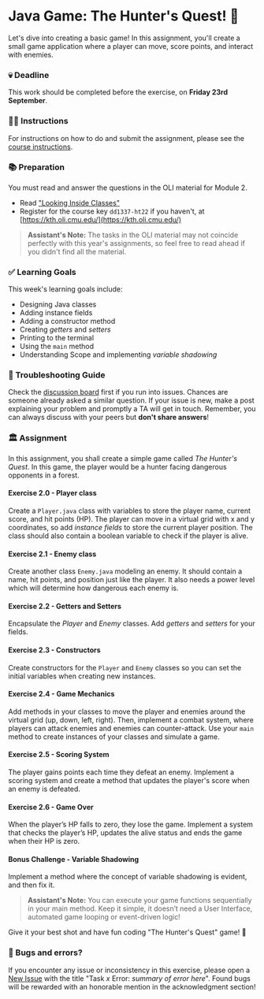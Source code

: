 # Java Game: The Hunter's Quest! 🏹

Let's dive into creating a basic game! In this assignment, you'll create a small game application where a player can move, score points, and interact with enemies.

### 💀 Deadline
This work should be completed before the exercise, on **Friday 23rd September**.

### 👩‍🏫 Instructions
For instructions on how to do and submit the assignment, please see the [course instructions](https://gits-15.sys.kth.se/inda-22/course-instructions#assignments).

### 📚 Preparation
You must read and answer the questions in the OLI material for Module 2.

- Read ["Looking Inside Classes"](https://kth.oli.cmu.edu/jcourse/webui/guest/syllabus/module.do?context=c745e5a8801f01b6a0b9a6276df315c5)
- Register for the course key `dd1337-ht22` if you haven't, at [https://kth.oli.cmu.edu/](https://kth.oli.cmu.edu/)

> **Assistant's Note:** The tasks in the OLI material may not coincide perfectly with this year's assignments, so feel free to read ahead if you didn't find all the material.

### ✅ Learning Goals

This week's learning goals include:
* Designing Java classes
* Adding instance fields
* Adding a constructor method
* Creating *getters* and *setters*
* Printing to the terminal
* Using the `main` method
* Understanding Scope and implementing *variable shadowing*

### 🚨 Troubleshooting Guide
Check the [discussion board](https://gits-15.sys.kth.se/inda-22/course-instructions#assignments) first if you run into issues. Chances are someone already asked a similar question. If your issue is new, make a post explaining your problem and promptly a TA will get in touch. Remember, you can always discuss with your peers but **don't share answers**!

### 🏛 Assignment

In this assignment, you shall create a simple game called *The Hunter's Quest*. In this game, the player would be a hunter facing dangerous opponents in a forest.

#### Exercise 2.0 - Player class
Create a `Player.java` class with variables to store the player name, current score, and hit points (HP). The player can move in a virtual grid with x and y coordinates, so add *instance fields* to store the current player position. The class should also contain a boolean variable to check if the player is alive.

#### Exercise 2.1 - Enemy class
Create another class `Enemy.java` modeling an enemy. It should contain a name, hit points, and position just like the player. It also needs a power level which will determine how dangerous each enemy is.

#### Exercise 2.2 - Getters and Setters
Encapsulate the *Player* and *Enemy* classes. Add *getters* and *setters* for your fields.

#### Exercise 2.3 - Constructors
Create constructors for the `Player` and `Enemy` classes so you can set the initial variables when creating new instances.

#### Exercise 2.4 - Game Mechanics
Add methods in your classes to move the player and enemies around the virtual grid (up, down, left, right). Then, implement a combat system, where players can attack enemies and enemies can counter-attack. Use your `main` method to create instances of your classes and simulate a game.

#### Exercise 2.5 - Scoring System
The player gains points each time they defeat an enemy. Implement a scoring system and create a method that updates the player's score when an enemy is defeated.

#### Exercise 2.6 - Game Over
When the player’s HP falls to zero, they lose the game. Implement a system that checks the player’s HP, updates the alive status and ends the game when their HP is zero.

#### Bonus Challenge - Variable Shadowing
Implement a method where the concept of variable shadowing is evident, and then fix it.

> **Assistant's Note:** You can execute your game functions sequentially in your main method. Keep it simple, it doesn’t need a User Interface, automated game looping or event-driven logic!

Give it your best shot and have fun coding "The Hunter's Quest" game! 🎯

### 🐞 Bugs and errors?
If you encounter any issue or inconsistency in this exercise, please open a [New Issue](https://gits-15.sys.kth.se/inda-22/help/issues/new) with the title "Task *x* Error: *summary of error here*". Found bugs will be rewarded with an honorable mention in the acknowledgment section!